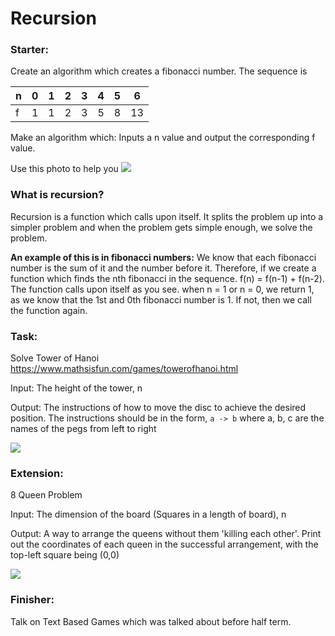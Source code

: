 # Recursion
### Starter:
Create an algorithm which creates a fibonacci number.
The sequence is 

n | 0 | 1 | 2 | 3 | 4 | 5 | 6
--- | --- | --- | --- | --- | --- | --- | --- 
f | 1 | 1 | 2 | 3 | 5 | 8 | 13

Make an algorithm which:
Inputs a n value and output the corresponding f value.

Use this photo to help you
![](https://lucasfcosta.com/assets/recursion-bubble-up.png)

### What is recursion?
Recursion is a function which calls upon itself. It splits the problem up into a simpler problem and when the problem gets simple enough, we solve the problem.

**An example of this is in fibonacci numbers:** We know that each fibonacci number is the sum of it and the number before it. Therefore, if we create a function which finds the nth fibonacci in the sequence. f(n) = f(n-1) + f(n-2). The function calls upon itself as you see. when n = 1 or n = 0, we return 1, as we know that the 1st and 0th fibonacci number is 1. If not, then we call the function again.

### Task:
Solve Tower of Hanoi
https://www.mathsisfun.com/games/towerofhanoi.html

Input: The height of the tower, n

Output: The instructions of how to move the disc to achieve the desired position.
The instructions should be in the form,
```a -> b```
where a, b, c are the names of the pegs from left to right

![](http://www.codenuclear.com/wp-content/uploads/2017/08/Tower_of_Hanoi.jpg)

### Extension:
8 Queen Problem

Input: The dimension of the board (Squares in a length of board), n

Output: A way to arrange the queens without them 'killing each other'. Print out the coordinates of each queen in the successful arrangement, with the top-left square being (0,0)

![](https://letstalkdata.com/wp-content/uploads/2015/08/8q_solved.png)

### Finisher:
Talk on Text Based Games which was talked about before half term.
